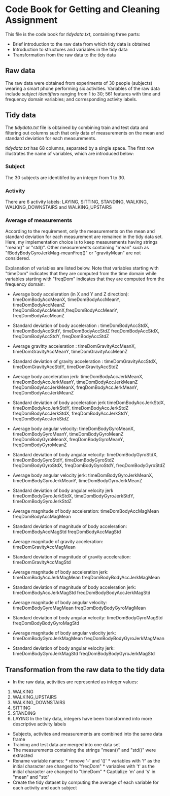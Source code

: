 # Code Book for Getting and Cleaning Assignment

This file is the code book for *tidydata.txt*, containing three parts:

* Brief introduction to the raw data from which tidy data is obtained
* Introduction to structures and variables in the tidy data
* Transformation from the raw data to the tidy data


## Raw data

The raw data were obtained from experiments of 30 people (subjects) wearing a smart phone performing six activities. Variables of the raw data include *subject identifiers* ranging from 1 to 30; 561 features with time and frequency domain variables; and corresponding activity labels. 


## Tidy data 

The *tidydata.txt* file is obtained by combining train and test data and filtering out columns such that only data of measurements on the mean and standard deviation for each measurements. 

*tidydata.txt* has 68 columns, separated by a single space. The first row illustrates the name of variables, which are introduced below:

### Subject

The 30 subjects are identitifed by an integer from 1 to 30. 

### Activity

There are 6 activity labels: LAYING, SITTING, STANDING,  WALKING, WALKING_DOWNSTAIRS and WALKING_UPSTAIRS

### Average of measurements

According to the requirement, only the measurements on the mean and standard deviation for each measurement are remained in the tidy data set. Here, my implementation choice is to keep measurements having strings "mean()" or "std()". Other measurements containing "mean" such as "fBodyBodyGyroJerkMag-meanFreq()" or "gravityMean" are not considered. 

Explanation of variables are listed below. Note that variables starting with "timeDom" indicates that they are computed from the time domain while variables starting with "freqDom" indicates that they are computed from the frequency domain:

* Average body acceleration  (in X and Y and Z direction):
timeDomBodyAccMeanX, timeDomBodyAccMeanY, timeDomBodyAccMeanZ 
freqDomBodyAccMeanX,freqDomBodyAccMeanY, freqDomBodyAccMeanZ

* Standard deviation of  body acceleration :
timeDomBodyAccStdX, timeDomBodyAccStdY, timeDomBodyAccStdZ 
freqDomBodyAccStdX, freqDomBodyAccStdY, freqDomBodyAccStdZ 

* Average gravitty acceleration :
timeDomGravityAccMeanX, timeDomGravityAccMeanY, timeDomGravityAccMeanZ 


* Standard deviation of gravity acceleration :
timeDomGravityAccStdX, timeDomGravityAccStdY, timeDomGravityAccStdZ 

* Average body acceleration jerk:
timeDomBodyAccJerkMeanX, timeDomBodyAccJerkMeanY, timeDomBodyAccJerkMeanZ 
freqDomBodyAccJerkMeanX, freqDomBodyAccJerkMeanY, freqDomBodyAccJerkMeanZ 

* Standard deviation of body acceleration jerk
timeDomBodyAccJerkStdX, timeDomBodyAccJerkStdY, timeDomBodyAccJerkStdZ 
freqDomBodyAccJerkStdX, freqDomBodyAccJerkStdY, freqDomBodyAccJerkStdZ 


* Average body angular velocity:
timeDomBodyGyroMeanX, timeDomBodyGyroMeanY, timeDomBodyGyroMeanZ 
freqDomBodyGyroMeanX, freqDomBodyGyroMeanY, freqDomBodyGyroMeanZ 

* Standard deviation of body angular velocity:
timeDomBodyGyroStdX, timeDomBodyGyroStdY, timeDomBodyGyroStdZ
freqDomBodyGyroStdX, freqDomBodyGyroStdY, freqDomBodyGyroStdZ 

* Average body angular velocity jerk:
timeDomBodyGyroJerkMeanX, timeDomBodyGyroJerkMeanY, timeDomBodyGyroJerkMeanZ 

* Standard deviation of body angular velocity jerk
timeDomBodyGyroJerkStdX, timeDomBodyGyroJerkStdY, timeDomBodyGyroJerkStdZ 

* Average magnitude of body acceleration:
timeDomBodyAccMagMean
freqDomBodyAccMagMean 

* Standard deviation of  magnitude of body acceleration:
timeDomBodyAccMagStd
freqDomBodyAccMagStd 

* Average magnitude of gravity acceleration:
timeDomGravityAccMagMean 

* Standard deviation of magnitude of gravity acceleration:
timeDomGravityAccMagStd

* Average magnitude of body acceleration jerk:
timeDomBodyAccJerkMagMean
freqDomBodyBodyAccJerkMagMean 

* Standard deviation of magnitude of body acceleration jerk:
timeDomBodyAccJerkMagStd 
freqDomBodyBodyAccJerkMagStd 


* Average magnitude of body angular velocity:
timeDomBodyGyroMagMean 
freqDomBodyBodyGyroMagMean

* Standard deviation of body angular velocity:
timeDomBodyGyroMagStd 
freqDomBodyBodyGyroMagStd 

* Average magnitude of body angular velocity jerk:
timeDomBodyGyroJerkMagMean 
freqDomBodyBodyGyroJerkMagMean

* Standard deviation of body angular velocity jerk:
timeDomBodyGyroJerkMagStd 
freqDomBodyBodyGyroJerkMagStd




## Transformation from the raw data to the tidy data

* In the raw data, activities are represented as integer values:
1. WALKING
2. WALKING_UPSTAIRS
3. WALKING_DOWNSTAIRS
4. SITTING
5. STANDING
6. LAYING
In the tidy data, integers have been transformed into more descriptive activity labels

*  Subjects, activites and measurements are combined into the same data frame
*  Training and test data are merged into one data set
*  The measurements containing the strings "mean()" and "std()" were extracted
*  Rename variable names: 
         * remove '-' and '()'
         * variables with 'f' as the initial character are changed to "freqDom"
         * variables with 't' as the initial character are changed to "timeDom"
         * Captialize 'm' and 's' in "mean" and "std"
*  Create the tidy dataset by computing the average of each variable for each activity and each subject
   



